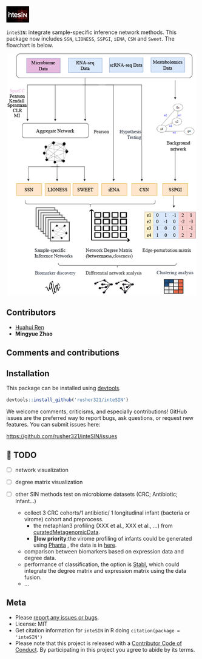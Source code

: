 <img src="data/logo.png" width="60">

`inteSIN`: integrate sample-specific inference network methods. This package now includes `SSN`, `LIONESS`, `SSPGI`, `iENA`, `CSN` and `Sweet`. The flowchart is below. 

<p align="center"><img src="data/SIN_flow.png" width="500"></p>

Contributors
------------

-   [Huahui Ren](https://github.com/rusher321)
-   **Mingyue Zhao**

Comments and contributions
--------------------------

Installation
------------

This package can be installed using [devtools](http://cran.r-project.org/web/packages/devtools/index.html).

``` r
devtools::install_github('rusher321/inteSIN')
```

We welcome comments, criticisms, and especially contributions! GitHub
issues are the preferred way to report bugs, ask questions, or request
new features. You can submit issues here:

<https://github.com/rusher321/inteSIN/issues>

🥶 TODO
------------
- [ ] network visualization
- [ ] degree matrix visualization
- [ ] other SIN methods test on microbiome datasets (CRC; Antibiotic; Infant...)

    - collect 3 CRC cohorts/1 antibiotic/ 1 longitudinal infant (bacteria or virome) cohort and preprocess.
       - the metaphlan3 profiling (XXX et al., XXX et al., ...) from  [curatedMetagenomicData](https://github.com/waldronlab/curatedMetagenomicData).
       - 🦊**low priority**:the virome profiling of infants could be generated using [Phanta](https://www.nature.com/articles/s41587-023-01799-4#additional-information) , the data is in [here](https://www.nature.com/articles/s41587-023-01799-4#additional-information).
    - comparison between biomarkers based on expression data and degree data.
    - performance of classification, the option is [Stabl](https://www.nature.com/articles/s41587-023-02033-x), which could integrate the degree matrix and expression matrix using the data fusion.
    - ...

Meta
----

-   Please [report any issues or
    bugs](https://github.com/rusher321/inteSIN/issues).
-   License: MIT
-   Get citation information for `inteSIN` in R doing
    `citation(package = 'inteSIN')`
-   Please note that this project is released with a [Contributor Code
    of Conduct](CONDUCT.md). By participating in this project you agree
    to abide by its terms.
